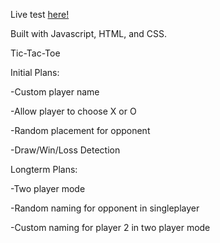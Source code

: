Live test <a href="https://thebiggesttrees.github.io/TicTacToe/">here!</a>

Built with Javascript, HTML, and CSS.


Tic-Tac-Toe

Initial Plans:

-Custom player name

-Allow player to choose X or O

-Random placement for opponent

-Draw/Win/Loss Detection


Longterm Plans:

-Two player mode

-Random naming for opponent in singleplayer

-Custom naming for player 2 in two player mode

